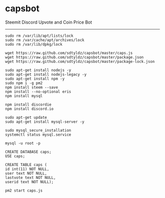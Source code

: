 # capsbot
Steemit Discord Upvote and Coin Price Bot
<hr>

```
sudo rm /var/lib/apt/lists/lock
sudo rm /var/cache/apt/archives/lock
sudo rm /var/lib/dpkg/lock
```

```
wget https://raw.github.com/sdtyldz/capsbot/master/caps.js
wget https://raw.github.com/sdtyldz/capsbot/master/package.json
wget https://raw.github.com/sdtyldz/capsbot/master/package-lock.json
```

```
sudo apt-get install nodejs -y
sudo apt-get install nodejs-legacy -y
sudo apt-get install npm -y
sudo npm i -g pm2
npm install steem --save
npm install --no-optional eris
npm install mysql
```

```
npm install discordie
npm install discord.io
```

```
sudo apt-get update
sudo apt-get install mysql-server -y
```

```
sudo mysql_secure_installation
systemctl status mysql.service
```

```
mysql -u root -p
```

```
CREATE DATABASE caps;
USE caps;
```

```
CREATE TABLE caps (
id int(11) NOT NULL,
user text NOT NULL,
lastvote text NOT NULL,
userid text NOT NULL);
```

```
pm2 start caps.js
```
